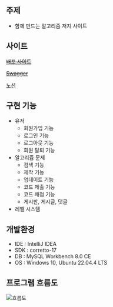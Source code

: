 ## 주제

- 함께 만드는 알고리즘 저지 사이트

## 사이트
~~[배포 사이트](https://retrospect-project.n-e.kr/)~~

~~[Swagger](https://retrospect-project.n-e.kr/swagger-ui/index.html)~~

[노션](https://soundbar91.notion.site/Retrospect-Project-f88ed9e690ce480ca348c6914b9103af?pvs=4)

## 구현 기능

- 유저
    - 회원가입 기능
    - 로그인 기능
    - 로그아웃 기능
    - 회원 탈퇴 기능
- 알고리즘 문제
    - 검색 기능
    - 제작 기능
    - 업데이트 기능
    - 코드 제출 기능
    - 코드 채점 기능
    - 게시판, 게시글, 댓글
- 레벨 시스템

## 개발환경
- IDE : IntelliJ IDEA
- SDK : corretto-17
- DB : MySQL Workbench 8.0 CE
- OS : Windows 10, Ubuntu 22.04.4 LTS

## 프로그램 흐름도
![흐름도](https://github.com/user-attachments/assets/511d80da-678f-42b3-897c-0c5683de757e)

